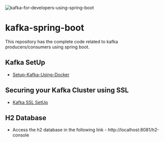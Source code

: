 ![kafka-for-developers-using-spring-boot](https://github.com/dilipsundarraj1/kafka-for-developers-using-spring-boot/workflows/kafka-for-developers-using-spring-boot/badge.svg)
# kafka-spring-boot

This repository has the complete code related to kafka producers/consumers using spring boot.

## Kafka SetUp
- [Setup-Kafka-Using-Docker](SetUpKafkaDocker.md)

## Securing your Kafka Cluster using SSL

- [Kafka SSL SetUp](https://github.com/dilipsundarraj1/kafka-cluster-ssl)

## H2 Database

- Access the h2 database in the following link - http://localhost:8081/h2-console
